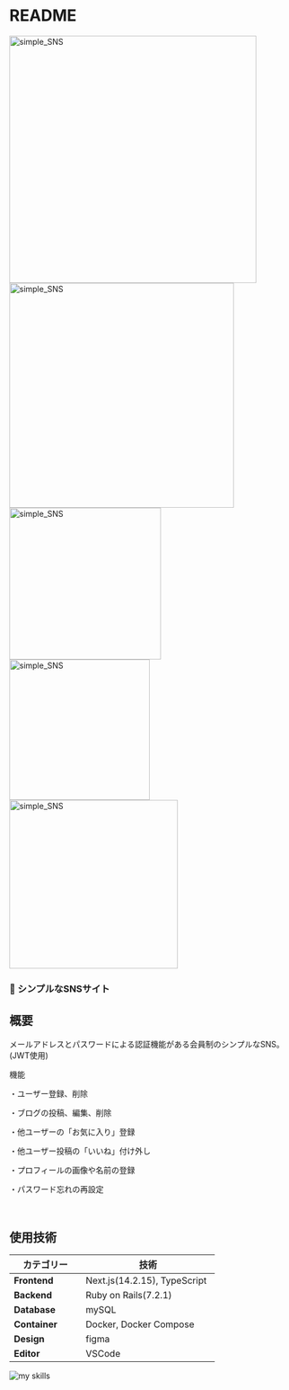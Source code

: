 # README
<img src="https://github.com/user-attachments/assets/3234aaba-bb23-4c6b-b5bb-cc044acaccbe" alt="simple_SNS" width="440" />
<img src="https://github.com/user-attachments/assets/7b25a646-0239-42d3-83dd-020e88a8d6e6" alt="simple_SNS" width="400" />
<br>
<img src="https://github.com/user-attachments/assets/9c3d1827-c077-4544-8341-718c0ca87293" alt="simple_SNS" width="270" />
<img src="https://github.com/user-attachments/assets/4328628f-0de4-4908-ae62-03265e510820" alt="simple_SNS" width="250" />
<img src="https://github.com/user-attachments/assets/1ea918dc-1105-4135-878b-5726400b4842" alt="simple_SNS" width="300" />

### 💬 シンプルなSNSサイト

## 概要

メールアドレスとパスワードによる認証機能がある会員制のシンプルなSNS。(JWT使用)

機能

・ユーザー登録、削除

・ブログの投稿、編集、削除

・他ユーザーの「お気に入り」登録

・他ユーザー投稿の「いいね」付け外し

・プロフィールの画像や名前の登録

・パスワード忘れの再設定

<br>

## 使用技術
| カテゴリー　　        | 技術　　　　　　              　|
|---------------------|-------------------           |
| **Frontend**       | Next.js(14.2.15), TypeScript  |
| **Backend**        | Ruby on Rails(7.2.1)   　　　　 |
| **Database**       | mySQL         　　　 　　　　　　|
| **Container**      | Docker, Docker Compose        |
| **Design**         | figma              　　　　　　 |
| **Editor**         | VSCode             　　　　　　 |
<img alt="my skills" src="https://skillicons.dev/icons?theme=dark&perline=7&i=html,css,scss,ts,react,next,rails,figma,docker,vscode,github" />
